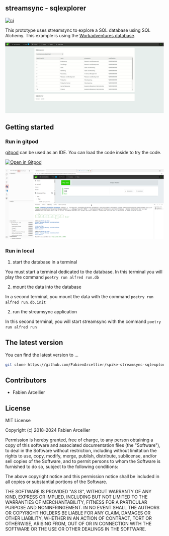## streamsync - sqlexplorer

[![ci](https://github.com/FabienArcellier/blueprint-streamsync/actions/workflows/main.yml/badge.svg)](https://github.com/FabienArcellier/spike-streamsync-sqlexplorer/actions/workflows/main.yml)

This prototype uses streamsync to explore a SQL database using SQL Alchemy. 
This example is using the [Workadventures database](https://github.com/morenoh149/postgresDBSamples).

![streamsync_sqlexplorer.png](sqlexplorer.gif)


## Getting started

### Run in gitpod

[gitpod](https://www.gitpod.io/) can be used as an IDE. You can load the code inside to try the code.

[![Open in Gitpod](https://gitpod.io/button/open-in-gitpod.svg)](https://gitpod.io/#https://github.com/FabienArcellier/spike-streamsync-sqlexplorer)

![using_gitpod.png](using_gitpod.png)

### Run in local

1. start the database in a terminal

You must start a terminal dedicated to the database. In this terminal you will play the command `poetry run alfred run.db`


2. mount the data into the database

In a second terminal, you mount the data with the command `poetry run alfred run.db.init`

2. run the streamsync application

In this second terminal, you will start streamsync with the command `poetry run alfred run`

## The latest version

You can find the latest version to ...

```bash
git clone https://github.com/FabienArcellier/spike-streamsync-sqlexplorer.git
```

## Contributors

* Fabien Arcellier

## License

MIT License

Copyright (c) 2018-2024 Fabien Arcellier

Permission is hereby granted, free of charge, to any person obtaining a copy
of this software and associated documentation files (the "Software"), to deal
in the Software without restriction, including without limitation the rights
to use, copy, modify, merge, publish, distribute, sublicense, and/or sell
copies of the Software, and to permit persons to whom the Software is
furnished to do so, subject to the following conditions:

The above copyright notice and this permission notice shall be included in all
copies or substantial portions of the Software.

THE SOFTWARE IS PROVIDED "AS IS", WITHOUT WARRANTY OF ANY KIND, EXPRESS OR
IMPLIED, INCLUDING BUT NOT LIMITED TO THE WARRANTIES OF MERCHANTABILITY,
FITNESS FOR A PARTICULAR PURPOSE AND NONINFRINGEMENT. IN NO EVENT SHALL THE
AUTHORS OR COPYRIGHT HOLDERS BE LIABLE FOR ANY CLAIM, DAMAGES OR OTHER
LIABILITY, WHETHER IN AN ACTION OF CONTRACT, TORT OR OTHERWISE, ARISING FROM,
OUT OF OR IN CONNECTION WITH THE SOFTWARE OR THE USE OR OTHER DEALINGS IN THE
SOFTWARE.
